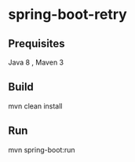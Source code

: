 # spring-boot-retry

## Prequisites
Java 8 , Maven 3

## Build
mvn clean install

## Run
mvn spring-boot:run
